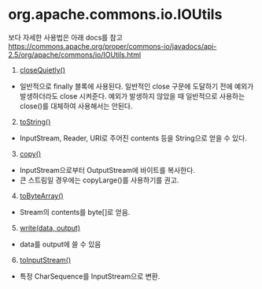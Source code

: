 # org.apache.commons.io.IOUtils

보다 자세한 사용법은 아래 docs를 참고
https://commons.apache.org/proper/commons-io/javadocs/api-2.5/org/apache/commons/io/IOUtils.html


1. <a href="CloseQuietly.java"> closeQuietly() </a>
 - 일반적으로 finally 블록에 사용된다. 일반적인 close 구문에 도달하기 전에 예외가 발생하더라도 close 시켜준다. 예외가 발생하지 않았을 때 일반적으로 사용하는 close()를 대체하여 사용해서는 안된다.


2. <a href="ToString.java"> toString() </a>
 - InputStream, Reader, URI로 주어진 contents 등을 String으로 얻을 수 있다.


3. <a href="Copy.java"> copy() </a>
 - InputStream으로부터 OutputStream에 바이트를 복사한다.
 - 큰 스트림일 경우에는 copyLarge()를 사용하기를 권고.


4. <a href="ToByteArray.java"> toByteArray() </a>
 - Stream의 contents를 byte[]로 얻음.
 

5. <a href="Write.java"> write(data, output) </a>
 - data를 output에 쓸 수 있음
 

6. <a href="ToInputStream.java"> toInputStream() </a>
 - 특정 CharSequence를 InputStream으로 변환.